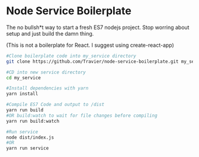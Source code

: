 # Node Service Boilerplate
The no bullsh*t way to start a fresh ES7 nodejs project. Stop worring about setup and just build the damn thing.

(This is not a boilerplate for React. I suggest using create-react-app)

```bash
#Clone boilerplate code into my_service directory
git clone https://github.com/Travier/node-service-boilerplate.git my_service

#CD into new service directory
cd my_service

#Install dependencies with yarn
yarn install

#Compile ES7 Code and output to /dist
yarn run build
#OR build:watch to wait for file changes before compiling
yarn run build:watch

#Run service
node dist/index.js
#OR
yarn run service
```
